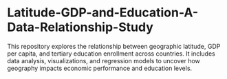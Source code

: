 # Latitude-GDP-and-Education-A-Data-Relationship-Study
This repository explores the relationship between geographic latitude, GDP per capita, and tertiary education enrollment across countries. It includes data analysis, visualizations, and regression models to uncover how geography impacts economic performance and education levels.
